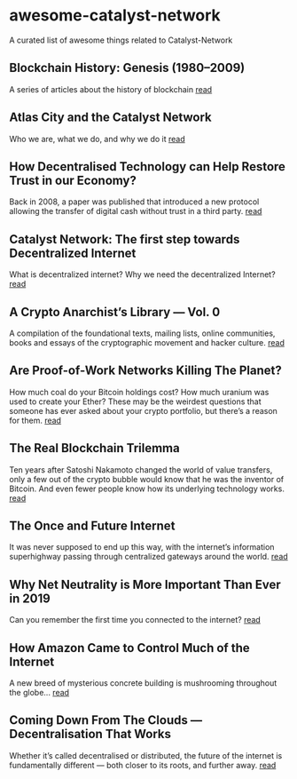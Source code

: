 # awesome-catalyst-network
A curated list of awesome things related to Catalyst-Network

## Blockchain History: Genesis (1980–2009)
A series of articles about the history of blockchain [read](https://medium.com/catalystnetorg/blockchain-history-genesis-1980-2009-787d76a686ac)

## Atlas City and the Catalyst Network
Who we are, what we do, and why we do it [read](https://medium.com/catalystnetorg/atlas-city-and-the-catalyst-network-6b2b9948684b)

## How Decentralised Technology can Help Restore Trust in our Economy?
Back in 2008, a paper was published that introduced a new protocol allowing the transfer of digital cash without trust in a third party. [read](https://medium.com/catalystnetorg/how-decentralised-technology-can-help-restore-trust-in-our-economy-9b56a265be7a)

## Catalyst Network: The first step towards Decentralized Internet
What is decentralized internet? Why we need the decentralized Internet? [read](https://medium.com/catalystnetorg/catalyst-network-the-first-step-towards-decentralized-internet-63469930e58b)

## A Crypto Anarchist’s Library — Vol. 0
A compilation of the foundational texts, mailing lists, online communities, books and essays of the cryptographic movement and hacker culture. [read](https://medium.com/coinmonks/a-crypto-anarchists-library-vol-0-dc2a7fb58684)

## Are Proof-of-Work Networks Killing The Planet?
How much coal do your Bitcoin holdings cost? How much uranium was used to create your Ether?
These may be the weirdest questions that someone has ever asked about your crypto portfolio, but there’s a reason for them. [read](https://medium.com/swlh/are-proof-of-work-networks-killing-the-planet-5ff61ca2037d)

## The Real Blockchain Trilemma
Ten years after Satoshi Nakamoto changed the world of value transfers, only a few out of the crypto bubble would know that he was the inventor of Bitcoin. And even fewer people know how its underlying technology works. [read](https://medium.com/@vazztony/the-real-blockchain-trilemma-58824b52fe1d)

## The Once and Future Internet
It was never supposed to end up this way, with the internet’s information superhighway passing through centralized gateways around the world. [read](https://medium.com/catalystnetorg/the-once-and-future-internet-2a01e935af65)

## Why Net Neutrality is More Important Than Ever in 2019
Can you remember the first time you connected to the internet? [read](https://medium.com/catalystnetorg/why-net-neutrality-is-more-important-than-ever-in-2019-aadd9ea86942)

## How Amazon Came to Control Much of the Internet
A new breed of mysterious concrete building is mushrooming throughout the globe... [read](https://medium.com/catalystnetorg/how-amazon-came-to-control-much-of-the-internet-9510bc3e8e11)

## Coming Down From The Clouds — Decentralisation That Works
Whether it’s called decentralised or distributed, the future of the internet is fundamentally different — both closer to its roots, and further away. [read](https://medium.com/catalystnetorg/coming-down-from-the-clouds-decentralisation-that-works-bf6eb326909e)



